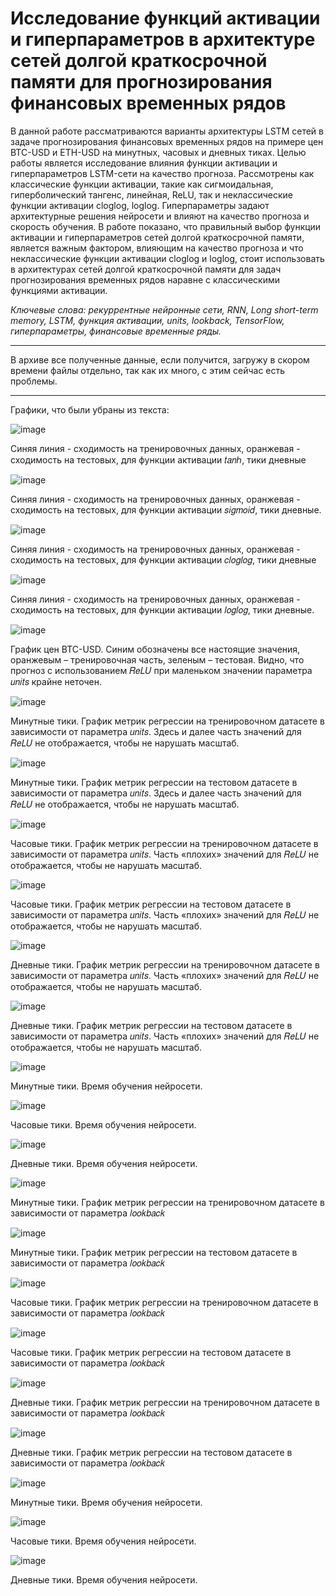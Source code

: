 # Исследование функций активации и гиперпараметров в архитектуре сетей долгой краткосрочной памяти для прогнозирования финансовых временных рядов

В данной работе рассматриваются варианты архитектуры LSTM сетей в задаче прогнозирования финансовых временных рядов на примере цен BTC-USD и ETH-USD на минутных, часовых и дневных тиках. Целью работы является исследование влияния функции активации и гиперпараметров LSTM-сети на качество прогноза. Рассмотрены как классические функции активации, такие как сигмоидальная, гиперболический тангенс, линейная, ReLU, так и неклассические функции активации cloglog, loglog. Гиперпараметры задают архитектурные решения нейросети и влияют на качество прогноза и скорость обучения. 
	В работе показано, что правильный выбор функции активации и гиперпараметров сетей долгой краткосрочной памяти, является важным фактором, влияющим на качество прогноза и что неклассические функции активации cloglog и loglog, стоит использовать в архитектурах сетей долгой краткосрочной памяти для задач прогнозирования временных рядов наравне с классическими функциями активации.
 
_Ключевые слова: рекуррентные нейронные сети, RNN, Long short-term memory, LSTM, функция активации, units, lookback, TensorFlow, гиперпараметры, финансовые временные ряды._

------
В архиве все полученные данные, если получится, загружу в скором времени файлы отдельно, так как их много, с этим сейчас есть проблемы.

-------------
Графики, что были убраны из текста: 

![image](https://github.com/user-attachments/assets/ed8123a5-f10c-4de8-8835-2277292a98b5)

Синяя линия - сходимость на тренировочных данных, оранжевая - сходимость на тестовых, для функции активации 𝑡𝑎𝑛ℎ, тики дневные


![image](https://github.com/user-attachments/assets/9a1e5995-7cd9-4dff-aa32-5d1317377124)

Синяя линия - сходимость на тренировочных данных, оранжевая - сходимость на тестовых, для функции активации 𝑠𝑖𝑔𝑚𝑜𝑖𝑑, тики дневные.


![image](https://github.com/user-attachments/assets/8b8df979-0537-432d-99e1-100a9be86097)

Синяя линия - сходимость на тренировочных данных, оранжевая - сходимость на тестовых, для функции активации 𝑐𝑙𝑜𝑔𝑙𝑜𝑔, тики дневные


![image](https://github.com/user-attachments/assets/6218f7a3-a98c-41af-882a-7080ec8e0a86)

Синяя линия - сходимость на тренировочных данных, оранжевая - сходимость на тестовых, для функции активации 𝑙𝑜𝑔𝑙𝑜𝑔, тики дневные.


![image](https://github.com/user-attachments/assets/e2e0cb44-a714-465d-8d17-defd8ad31a12)

График цен BTC-USD. Синим обозначены все настоящие значения, оранжевым – тренировочная часть, зеленым – тестовая. Видно, что прогноз с использованием 𝑅𝑒𝐿𝑈 при маленьком значении параметра 𝑢𝑛𝑖𝑡𝑠 крайне неточен.


![image](https://github.com/user-attachments/assets/382d8f14-a05d-4426-8328-416c8a23ec90)

Минутные тики. График метрик регрессии на тренировочном датасете в зависимости от параметра 𝑢𝑛𝑖𝑡𝑠. Здесь и далее часть значений для 𝑅𝑒𝐿𝑈 не отображается, чтобы не нарушать масштаб.


![image](https://github.com/user-attachments/assets/02a19b4e-54ee-4355-85ea-c5f654d9f55c)

Минутные тики. График метрик регрессии на тестовом датасете в зависимости от параметра 𝑢𝑛𝑖𝑡𝑠. Здесь и далее часть значений для 𝑅𝑒𝐿𝑈 не отображается, чтобы не нарушать масштаб.


![image](https://github.com/user-attachments/assets/3e7a08f7-8ee9-47d5-a9c3-ab0263e26fce)

Часовые тики. График метрик регрессии на тренировочном датасете в зависимости от параметра 𝑢𝑛𝑖𝑡𝑠. Часть «плохих» значений для 𝑅𝑒𝐿𝑈 не отображается, чтобы не нарушать масштаб.


![image](https://github.com/user-attachments/assets/4b0c35b0-482c-474b-b727-346c470624a8)

Часовые тики. График метрик регрессии на тестовом датасете в зависимости от параметра 𝑢𝑛𝑖𝑡𝑠. Часть «плохих» значений для 𝑅𝑒𝐿𝑈 не отображается, чтобы не нарушать масштаб.


![image](https://github.com/user-attachments/assets/fe4a3fe4-b7d3-4b64-969f-2c1e24b361d2)

Дневные тики. График метрик регрессии на тренировочном датасете в зависимости от параметра 𝑢𝑛𝑖𝑡𝑠. Часть «плохих» значений для 𝑅𝑒𝐿𝑈 не отображается, чтобы не нарушать масштаб.


![image](https://github.com/user-attachments/assets/f5137afa-a8d5-4612-bb5c-03986ce13fb0)

Дневные тики. График метрик регрессии на тестовом датасете в зависимости от параметра 𝑢𝑛𝑖𝑡𝑠. Часть «плохих» значений для 𝑅𝑒𝐿𝑈 не отображается, чтобы не нарушать масштаб.


![image](https://github.com/user-attachments/assets/72ec04f6-87b7-47ff-a071-39616b552a1c)

Минутные тики. Время обучения нейросети.


![image](https://github.com/user-attachments/assets/9b8c916a-6d40-4400-9613-74eceee185c5)

Часовые тики. Время обучения нейросети.


![image](https://github.com/user-attachments/assets/04d7d108-09e5-4670-9262-2391a09c994f)

Дневные тики. Время обучения нейросети.

![image](https://github.com/user-attachments/assets/025d1df4-729c-47a9-b4da-f3059ae1030a)

Минутные тики. График метрик регрессии на тренировочном датасете в зависимости от параметра 𝑙𝑜𝑜𝑘𝑏𝑎𝑐𝑘


![image](https://github.com/user-attachments/assets/a3318cd8-17d1-448f-9cb0-c0f58e05fa82)

Минутные тики. График метрик регрессии на тестовом датасете в зависимости от параметра 𝑙𝑜𝑜𝑘𝑏𝑎𝑐𝑘


![image](https://github.com/user-attachments/assets/1d8d51cc-31c6-44e5-9964-acc5957b3b93)

Часовые тики. График метрик регрессии на тренировочном датасете в зависимости от параметра 𝑙𝑜𝑜𝑘𝑏𝑎𝑐𝑘


![image](https://github.com/user-attachments/assets/54f5f7a0-a8be-4f41-b5a9-03cd0a7c9ad0)

Часовые тики. График метрик регрессии на тестовом датасете в зависимости от параметра 𝑙𝑜𝑜𝑘𝑏𝑎𝑐𝑘


![image](https://github.com/user-attachments/assets/c14ddb80-ccdf-41af-94f4-2313c013e742)

Дневные тики. График метрик регрессии на тренировочном датасете в зависимости от параметра 𝑙𝑜𝑜𝑘𝑏𝑎𝑐𝑘


![image](https://github.com/user-attachments/assets/7d8f9e13-571e-4b01-ab98-b18f4bec2a19)

Дневные тики. График метрик регрессии на тестовом датасете в зависимости от параметра 𝑙𝑜𝑜𝑘𝑏𝑎𝑐𝑘


![image](https://github.com/user-attachments/assets/8dfe6425-9829-46a0-9ad1-3d4db308b028)

Минутные тики. Время обучения нейросети.


![image](https://github.com/user-attachments/assets/2752853d-b73c-4862-9c7d-694261f4c5d7)

Часовые тики. Время обучения нейросети.


![image](https://github.com/user-attachments/assets/1d33fa44-7cdb-4897-9be2-316251977c8f)

Дневные тики. Время обучения нейросети.
